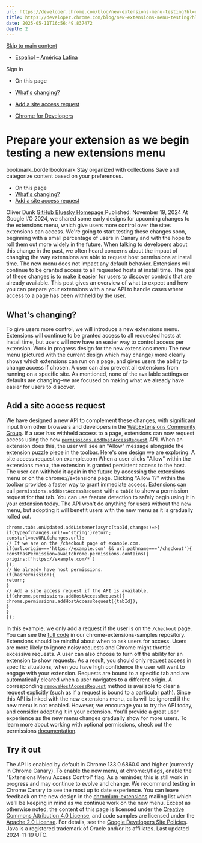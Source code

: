 ```yaml
---
url: https://developer.chrome.com/blog/new-extensions-menu-testing?hl=en
title: https://developer.chrome.com/blog/new-extensions-menu-testing?hl=en
date: 2025-05-11T16:56:49.837472
depth: 2
---
```


[ Skip to main content ](https://developer.chrome.com/blog/new-extensions-menu-testing?hl=en#main-content)
  * [Español – América Latina](https://developer.chrome.com/blog/new-extensions-menu-testing?hl=es-419)

Sign in


  * On this page
  * [What's changing?](https://developer.chrome.com/blog/new-extensions-menu-testing?hl=en#whats_changing)
  * [Add a site access request](https://developer.chrome.com/blog/new-extensions-menu-testing?hl=en#add_a_site_access_request)


  * [ Chrome for Developers ](https://developer.chrome.com/)


#  Prepare your extension as we begin testing a new extensions menu 
bookmark_borderbookmark Stay organized with collections  Save and categorize content based on your preferences.
  * On this page
  * [What's changing?](https://developer.chrome.com/blog/new-extensions-menu-testing?hl=en#whats_changing)
  * [Add a site access request](https://developer.chrome.com/blog/new-extensions-menu-testing?hl=en#add_a_site_access_request)


Oliver Dunk 
[ GitHub ](https://github.com/oliverdunk) [ Bluesky ](https://bsky.app/profile/oliverdunk.com) [ Homepage ](https://oliverdunk.com)
Published: November 19, 2024 
At Google I/O 2024, we shared some early designs for upcoming changes to the extensions menu, which give users more control over the sites extensions can access. We're going to start testing these changes soon, beginning with a small percentage of users in Canary and with the hope to roll them out more widely in the future.
When talking to developers about this change in the past, we often heard concerns about the impact of changing the way extensions are able to request host permissions at install time. The new menu does not impact any default behavior. Extensions will continue to be granted access to all requested hosts at install time. The goal of these changes is to make it easier for users to discover controls that are already available.
This post gives an overview of what to expect and how you can prepare your extensions with a new API to handle cases where access to a page has been withheld by the user.
## What's changing?
To give users more control, we will introduce a new extensions menu. Extensions will continue to be granted access to all requested hosts at install time, but users will now have an easier way to control access per extension.
Work in progress design for the new extensions menu
The new menu (pictured with the current design which may change) more clearly shows which extensions can run on a page, and gives users the ability to change access if chosen. A user can also prevent all extensions from running on a specific site. As mentioned, none of the available settings or defaults are changing–we are focused on making what we already have easier for users to discover.
## Add a site access request
We have designed a new API to complement these changes, with significant input from other browsers and developers in the [WebExtensions Community Group](https://github.com/w3c/webextensions).
If a user has withheld access to a page, extensions can now request access using the new [`permissions.addHostAccessRequest`](https://developer.chrome.com/docs/extensions/reference/api/permissions#method-addHostAccessRequest) API. When an extension does this, the user will see an "Allow" message alongside the extension puzzle piece in the toolbar. Here's one design we are exploring:
A site access request on example.com
When a user clicks "Allow" within the extensions menu, the extension is granted persistent access to the host. The user can withhold it again in the future by accessing the extensions menu or on the chrome://extensions page. Clicking "Allow 1?" within the toolbar provides a faster way to grant immediate access.
Extensions can call `permissions.addHostAccessRequest` with a `tabId` to show a permission request for that tab. You can use feature detection to safely begin using it in your extension today. The API won't do anything for users without the new menu, but adopting it will benefit users with the new menu as it is gradually rolled out.
```
chrome.tabs.onUpdated.addListener(async(tabId,changes)=>{
if(typeofchanges.url!=='string')return;
consturl=newURL(changes.url);
// If we are on the /checkout page of example.com.
if(url.origin==='https://example.com' && url.pathname==='/checkout'){
consthasPermission=awaitchrome.permissions.contains({
origins:['https://example.com/*']
});
// We already have host permissions.
if(hasPermission){
return;
}
// Add a site access request if the API is available.
if(chrome.permissions.addHostAccessRequest){
chrome.permissions.addHostAccessRequest({tabId});
}
}
});

```

In this example, we only add a request if the user is on the `/checkout` page. You can see the [full code](https://github.com/GoogleChrome/chrome-extensions-samples/tree/main/functional-samples/cookbook.permissions-addhostaccessrequest) in our chrome-extensions-samples repository.
Extensions should be mindful about when to ask users for access. Users are more likely to ignore noisy requests and Chrome might throttle excessive requests. A user can also choose to turn off the ability for an extension to show requests. As a result, you should only request access in specific situations, when you have high confidence the user will want to engage with your extension.
Requests are bound to a specific tab and are automatically cleared when a user navigates to a different origin. A corresponding [`removeHostAccessRequest`](https://developer.chrome.com/docs/extensions/reference/api/permissions#method-removeHostAccessRequest) method is available to clear a request explicitly (such as if a request is bound to a particular path).
Since this API is linked with the new extensions menu, calls will be ignored if the new menu is not enabled. However, we encourage you to try the API today, and consider adopting it in your extension. You'll provide a great user experience as the new menu changes gradually show for more users.
To learn more about working with optional permissions, check out the permissions [documentation](https://developer.chrome.com/docs/extensions/reference/api/permissions#implement_optional_permissions).
## Try it out
The API is enabled by default in Chrome 133.0.6860.0 and higher (currently in Chrome Canary). To enable the new menu, at chrome://flags, enable the "Extensions Menu Access Control" flag.
As a reminder, this is still work in progress and may continue to evolve and change. We recommend testing in Chrome Canary to see the most up to date experience.
You can leave feedback on the new design in the [chromium-extensions](https://groups.google.com/a/chromium.org/g/chromium-extensions) mailing list which we'll be keeping in mind as we continue work on the new menu.
Except as otherwise noted, the content of this page is licensed under the [Creative Commons Attribution 4.0 License](https://creativecommons.org/licenses/by/4.0/), and code samples are licensed under the [Apache 2.0 License](https://www.apache.org/licenses/LICENSE-2.0). For details, see the [Google Developers Site Policies](https://developers.google.com/site-policies). Java is a registered trademark of Oracle and/or its affiliates.
Last updated 2024-11-19 UTC.

